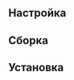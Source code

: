 <pkg :name="'psmisc'" instsize showsbu2></pkg>

## Настройка
<package-script :package="'psmisc'" :type="'configure'"></package-script>

## Сборка
<package-script :package="'psmisc'" :type="'build'"></package-script>
## Установка
<package-script :package="'psmisc'" :type="'install'"></package-script>

<script>
	new Vue({ el: '#main' })
</script> 
